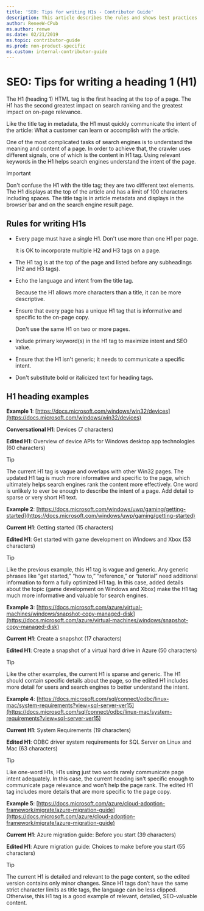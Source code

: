 ```yaml
---
title: 'SEO: Tips for writing H1s - Contributor Guide'
description: This article describes the rules and shows best practices on how to write good H1 headings by providing the examples from published documentation. 
author: ReneeW-CPub
ms.author: renwe
ms.date: 02/21/2019
ms.topic: contributor-guide
ms.prod: non-product-specific
ms.custom: internal-contributor-guide
---
```


# SEO: Tips for writing a heading 1 (H1)

The H1 (heading 1) HTML tag is the first heading at the top of a page. The H1 has the second greatest impact on search ranking and the greatest impact on on-page relevance.  

Like the title tag in metadata, the H1 must quickly communicate the intent of the article: What a customer can learn or accomplish with the article.

One of the most complicated tasks of search engines is to understand the meaning and content of a page. In order to achieve that, the crawler uses different signals, one of which is the content in H1 tag. Using relevant keywords in the H1 helps search engines understand the intent of the page.

> [!IMPORTANT]
> Don't confuse the H1 with the title tag; they are two different text elements. The H1 displays at the top of the article and has a limit of 100 characters including spaces. The title tag is in article metadata and displays in the browser bar and on the search engine result page.

## Rules for writing H1s

- Every page must have a single H1. Don't use more than one H1 per page.

    It is OK to incorporate multiple H2 and H3 tags on a page.

- The H1 tag is at the top of the page and listed before any subheadings (H2 and H3 tags).
- Echo the language and intent from the title tag. 
    
    Because the H1 allows more characters than a title, it can be more descriptive.

- Ensure that every page has a unique H1 tag that is informative and specific to the on-page copy. 
    
    Don't use the same H1 on two or more pages.

- Include primary keyword(s) in the H1 tag to maximize intent and SEO value.
- Ensure that the H1 isn't generic; it needs to communicate a specific intent.
- Don't substitute bold or italicized text for heading tags. 

## H1 heading examples

**Example 1**: [https://docs.microsoft.com/windows/win32/devices](https://docs.microsoft.com/windows/win32/devices)

**Conversational H1**: Devices (7 characters)

**Edited H1**: Overview of device APIs for Windows desktop app technologies (60 characters)

> [!TIP]
> The current H1 tag is vague and overlaps with other Win32 pages. The updated H1 tag is much more informative and specific to the page, which ultimately helps search engines rank the content more effectively. One word is unlikely to ever be enough to describe the intent of a page. Add detail to sparse or very short H1 text.

**Example 2**: [https://docs.microsoft.com/windows/uwp/gaming/getting-started](https://docs.microsoft.com/windows/uwp/gaming/getting-started)

**Current H1**: Getting started (15 characters)

**Edited H1**: Get started with game development on Windows and Xbox (53 characters)
> [!TIP]
> Like the previous example, this H1 tag is vague and generic. Any generic phrases like “get started,” “how to,” “reference,” or “tutorial” need additional information to form a fully optimized H1 tag. In this case, added details about the topic (game development on Windows and Xbox) make the H1 tag much more informative and valuable for search engines.

**Example 3**: [https://docs.microsoft.com/azure/virtual-machines/windows/snapshot-copy-managed-disk](https://docs.microsoft.com/azure/virtual-machines/windows/snapshot-copy-managed-disk)

**Current H1**: Create a snapshot (17 characters)

**Edited H1**: Create a snapshot of a virtual hard drive in Azure (50 characters)

> [!TIP]
> Like the other examples, the current H1 is sparse and generic. The H1 should contain specific details about the page, so the edited H1 includes more detail for users and search engines to better understand the intent.

**Example 4**: [https://docs.microsoft.com/sql/connect/odbc/linux-mac/system-requirements?view=sql-server-ver15](https://docs.microsoft.com/sql/connect/odbc/linux-mac/system-requirements?view=sql-server-ver15)

**Current H1**: System Requirements (19 characters)

**Edited H1**:  ODBC driver system requirements for SQL Server on Linux and Mac (63 characters)

> [!TIP]
> Like one-word H1s, H1s using just two words rarely communicate page intent adequately. In this case, the current heading isn't specific enough to communicate page relevance and won’t help the page rank. The edited H1 tag includes more details that are more specific to the page copy.

**Example 5**: [https://docs.microsoft.com/azure/cloud-adoption-framework/migrate/azure-migration-guide](https://docs.microsoft.com/azure/cloud-adoption-framework/migrate/azure-migration-guide)

**Current H1**: Azure migration guide: Before you start (39 characters)

**Edited H1**: Azure migration guide: Choices to make before you start (55 characters)

> [!TIP]
> The current H1 is detailed and relevant to the page content, so the edited version contains only minor changes. Since H1 tags don’t have the same strict character limits as title tags, the language can be less clipped. Otherwise, this H1 tag is a good example of relevant, detailed, SEO-valuable content.
